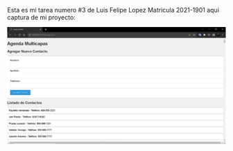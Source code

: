 Esta es mi tarea numero #3 de Luis Felipe Lopez Matricula 2021-1901 aqui captura de mi proyecto:

![Mi captura de pantalla](img/mipag3.PNG)